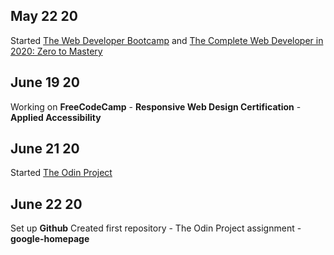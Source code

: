 ## May 22 20
Started [The Web Developer Bootcamp](https://www.udemy.com/share/101W9CAEITeVpXQ3sD/) and [The Complete Web Developer in 2020: Zero to Mastery](https://www.udemy.com/share/101WcUAEITeVpXQ3sD/)

## June 19 20 
Working on **FreeCodeCamp** - **Responsive Web Design Certification** - **Applied Accessibility** 

## June 21 20 
Started [The Odin Project](https://www.theodinproject.com/) 

## June 22 20 
Set up **Github**
Created first repository - The Odin Project assignment - **google-homepage**

